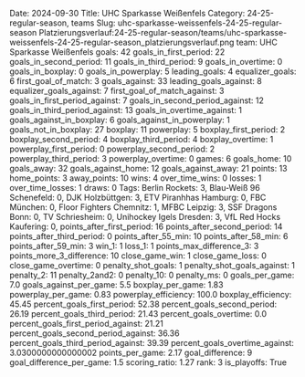 Date: 2024-09-30
Title: UHC Sparkasse Weißenfels
Category: 24-25-regular-season, teams
Slug: uhc-sparkasse-weissenfels-24-25-regular-season
Platzierungsverlauf:24-25-regular-season/teams/uhc-sparkasse-weissenfels-24-25-regular-season_platzierungsverlauf.png
team: UHC Sparkasse Weißenfels
goals: 42
goals_in_first_period: 22
goals_in_second_period: 11
goals_in_third_period: 9
goals_in_overtime: 0
goals_in_boxplay: 0
goals_in_powerplay: 5
leading_goals: 4
equalizer_goals: 6
first_goal_of_match: 3
goals_against: 33
leading_goals_against: 8
equalizer_goals_against: 7
first_goal_of_match_against: 3
goals_in_first_period_against: 7
goals_in_second_period_against: 12
goals_in_third_period_against: 13
goals_in_overtime_against: 1
goals_against_in_boxplay: 6
goals_against_in_powerplay: 1
goals_not_in_boxplay: 27
boxplay: 11
powerplay: 5
boxplay_first_period: 2
boxplay_second_period: 4
boxplay_third_period: 4
boxplay_overtime: 1
powerplay_first_period: 0
powerplay_second_period: 2
powerplay_third_period: 3
powerplay_overtime: 0
games: 6
goals_home: 10
goals_away: 32
goals_against_home: 12
goals_against_away: 21
points: 13
home_points: 3
away_points: 10
wins: 4
over_time_wins: 0
losses: 1
over_time_losses: 1
draws: 0
Tags:  Berlin Rockets: 3,  Blau-Weiß 96 Schenefeld: 0,  DJK Holzbüttgen: 3,  ETV Piranhhas Hamburg: 0,  FBC München: 0,  Floor Fighters Chemnitz: 1,  MFBC Leipzig: 3,  SSF Dragons Bonn: 0,  TV Schriesheim: 0,  Unihockey Igels Dresden: 3,  VfL Red Hocks Kaufering: 0,
points_after_first_period: 16
points_after_second_period: 14
points_after_third_period: 0
points_after_55_min: 10
points_after_58_min: 6
points_after_59_min: 3
win_1: 1
loss_1: 1
points_max_difference_3: 3
points_more_3_difference: 10
close_game_win: 1
close_game_loss: 0
close_game_overtime: 0
penalty_shot_goals: 1
penalty_shot_goals_against: 1
penalty_2: 11
penalty_2and2: 0
penalty_10: 0
penalty_ms: 0
goals_per_game: 7.0
goals_against_per_game: 5.5
boxplay_per_game: 1.83
powerplay_per_game: 0.83
powerplay_efficiency: 100.0
boxplay_efficiency: 45.45
percent_goals_first_period: 52.38
percent_goals_second_period: 26.19
percent_goals_third_period: 21.43
percent_goals_overtime: 0.0
percent_goals_first_period_against: 21.21
percent_goals_second_period_against: 36.36
percent_goals_third_period_against: 39.39
percent_goals_overtime_against: 3.0300000000000002
points_per_game: 2.17
goal_difference: 9
goal_difference_per_game: 1.5
scoring_ratio: 1.27
rank: 3
is_playoffs: True
